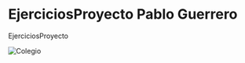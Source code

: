 # EjerciciosProyecto Pablo Guerrero
EjerciciosProyecto

![Colegio](https://encrypted-tbn0.gstatic.com/images?q=tbn:ANd9GcQ7CN_vw0iKTAatssxQQDalpj99IOEebpQBhw&s)
